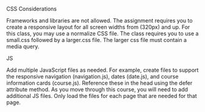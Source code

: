 CSS Considerations

Frameworks and libraries are not allowed. The assignment requires you to create a responsive layout for all screen widths from (320px) and up. For this class, you may use a normalize CSS file. The class requires you to use a small.css followed by a larger.css file. The larger css file must contain a media query.

JS

Add multiple JavaScript files as needed. For example, create files to support the responsive navigation (navigation.js), dates (date.js), and course information cards (course.js). Reference these in the head using the defer attribute method. As you move through this course, you will need to add additional JS files. Only load the files for each page that are needed for that page.
